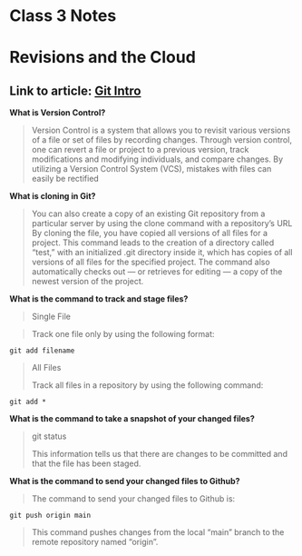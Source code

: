 # Class 3 Notes 

# Revisions and the Cloud

## Link to article: [Git Intro](https://blog.udemy.com/git-tutorial-a-comprehensive-guide/)

**What is Version Control?**
>Version Control is a system that allows you to revisit various versions of a file or set of files by recording changes. Through version control, one can revert a file or project to a previous version, track modifications and modifying individuals, and compare changes. By utilizing a Version Control System (VCS), mistakes with files can easily be rectified

**What is cloning in Git?**
>You can also create a copy of an existing Git repository from a particular server by using the clone command with a repository’s URL
By cloning the file, you have copied all versions of all files for a project. This command leads to the creation of a directory called “test,” with an initialized .git directory inside it, which has copies of all versions of all files for the specified project. The command also automatically checks out — or retrieves for editing — a copy of the newest version of the project.

**What is the command to track and stage files?**
>Single File

>Track one file only by using the following format:
>
    git add filename
>
>
>All Files
>
>Track all files in a repository by using the following command:
>
    git add *


**What is the command to take a snapshot of your changed files?**
>    git status
>
>This information tells us that there are changes to be committed and that the file has been staged.


**What is the command to send your changed files to Github?**
> The command to send your changed files to Github is:
>
    git push origin main
>
> This command pushes changes from the local “main” branch to the remote repository named “origin”.
